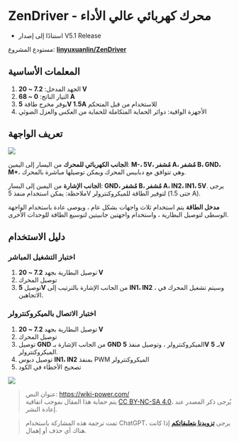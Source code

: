 # ZenDriver - محرك كهربائي عالي الأداء

- استنادًا إلى إصدار V5.1 Release

مستودع المشروع: [**linyuxuanlin/ZenDriver**](https://github.com/linyuxuanlin/ZenDriver)

## المعلمات الأساسية

1. الجهد المدخل: **7.2 ~ 20 V**
2. التيار الناتج: **0 ~ 68 A**
3. يوفر مخرج طاقة **5V 1.5A** للاستخدام من قبل المتحكم
4. الأجهزة الواقية: دوائر الحماية المتكاملة للحماية من العكس والعزل الضوئي

## تعريف الواجهة

![](https://img.wiki-power.com/d/wiki-media/img/20200125192433.png)

**الجانب الكهربائي للمحرك** من اليسار إلى اليمين: **M-، 5V، مُشفر A، مُشفر B، GND، M+**، وهي تتوافق مع دبابيس المحرك ويمكن توصيلها مباشرة بالمحرك.

**الجانب الإشارة** من اليمين إلى اليسار: **GND، مُشفر B، مُشفر A، IN2، IN1، 5V**. يرجى ملاحظة: يمكن استخدام منفذ 5V لتوفير الطاقة للميكروكنترولر (حتى 1.5 A).

**مدخل الطاقة** يتم استخدام ثلاث واجهات بشكل عام ، ويوصى عادة باستخدام الواجهة الوسطى لتوصيل البطارية ، واستخدام واجهتين جانبيتين لتوسيع الطاقة للوحدات الأخرى.

## دليل الاستخدام

### اختبار التشغيل المباشر

1. توصيل البطارية بجهد **7.2 ~ 20 V**
2. توصيل المحرك
3. توصيل **5V** من الجانب الإشارة بالترتيب إلى **IN1، IN2** ، وسيتم تشغيل المحرك في الاتجاهين.

### اختبار الاتصال بالميكروكنترولر

1. توصيل البطارية بجهد **7.2 ~ 20 V**
2. توصيل المحرك
3. توصيل **GND** من الجانب الإشارة بـ **GND** الميكروكنترولر ، وتوصيل منفذ **5V** بـ **5V** الميكروكنترولر.
4. توصيل دبوس **IN1، IN2** بمنفذ PWM الميكروكنترولر
5. تصحيح الأخطاء في الكود

![](https://img.wiki-power.com/d/wiki-media/img/20200125192734.png)

> عنوان النص: <https://wiki-power.com/>  
> يتم حماية هذا المقال بموجب اتفاقية [CC BY-NC-SA 4.0](https://creativecommons.org/licenses/by/4.0/deed.zh)، يُرجى ذكر المصدر عند إعادة النشر.

> تمت ترجمة هذه المشاركة باستخدام ChatGPT، يرجى [**تزويدنا بتعليقاتكم**](https://github.com/linyuxuanlin/Wiki_MkDocs/issues/new) إذا كانت هناك أي حذف أو إهمال.